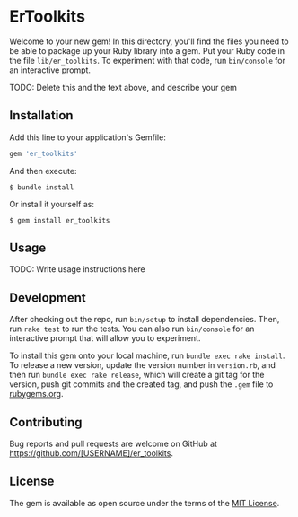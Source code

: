 # ErToolkits

Welcome to your new gem! In this directory, you'll find the files you need to be able to package up your Ruby library into a gem. Put your Ruby code in the file `lib/er_toolkits`. To experiment with that code, run `bin/console` for an interactive prompt.

TODO: Delete this and the text above, and describe your gem

## Installation

Add this line to your application's Gemfile:

```ruby
gem 'er_toolkits'
```

And then execute:

    $ bundle install

Or install it yourself as:

    $ gem install er_toolkits

## Usage

TODO: Write usage instructions here

## Development

After checking out the repo, run `bin/setup` to install dependencies. Then, run `rake test` to run the tests. You can also run `bin/console` for an interactive prompt that will allow you to experiment.

To install this gem onto your local machine, run `bundle exec rake install`. To release a new version, update the version number in `version.rb`, and then run `bundle exec rake release`, which will create a git tag for the version, push git commits and the created tag, and push the `.gem` file to [rubygems.org](https://rubygems.org).

## Contributing

Bug reports and pull requests are welcome on GitHub at https://github.com/[USERNAME]/er_toolkits.

## License

The gem is available as open source under the terms of the [MIT License](https://opensource.org/licenses/MIT).
